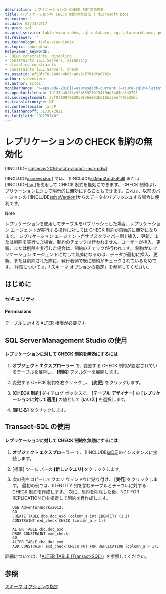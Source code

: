```yaml
---
description: レプリケーションの CHECK 制約の無効化
title: レプリケーションの CHECK 制約の無効化 | Microsoft Docs
ms.custom: ''
ms.date: 03/14/2017
ms.prod: sql
ms.prod_service: table-view-index, sql-database, sql-data-warehouse, pdw
ms.reviewer: ''
ms.technology: table-view-index
ms.topic: conceptual
helpviewer_keywords:
- CHECK constraints, disabling
- constraints [SQL Server], disabling
- disabling constraints
- constraints [SQL Server], check
ms.assetid: af98fc70-24dd-4bd3-a0a3-f701dfa67b2c
author: stevestein
ms.author: sstein
monikerRange: '>=aps-pdw-2016||=azuresqldb-current||=azure-sqldw-latest||>=sql-server-2016||>=sql-server-linux-2017||=azuresqldb-mi-current'
ms.openlocfilehash: 7b137ba8f3fc98b5892f0154f9dd54d3bd8b3791
ms.sourcegitcommit: 33f0f190f962059826e002be165a2bef4f9e350c
ms.translationtype: HT
ms.contentlocale: ja-JP
ms.lasthandoff: 01/30/2021
ms.locfileid: "99179748"
---
```

# <a name="disable-check-constraints-for-replication"></a>レプリケーションの CHECK 制約の無効化
[!INCLUDE [sqlserver2016-asdb-asdbmi-asa-pdw](../../includes/applies-to-version/sqlserver2016-asdb-asdbmi-asa-pdw.md)]

  [!INCLUDE[ssnoversion](../../includes/ssnoversion-md.md)] では、 [!INCLUDE[ssManStudioFull](../../includes/ssmanstudiofull-md.md)] または [!INCLUDE[tsql](../../includes/tsql-md.md)]を使用して CHECK 制約を無効にできます。 CHECK 制約はレプリケーションに対して明示的に無効にすることもできます。これは、以前のバージョンの [!INCLUDE[ssNoVersion](../../includes/ssnoversion-md.md)]からのデータをパブリッシュする場合に便利です。  
  
> [!NOTE]  
>  レプリケーションを使用してテーブルをパブリッシュした場合、レプリケーション エージェントが実行する操作に対しては CHECK 制約が自動的に無効になります。 レプリケーション エージェントがサブスクライバー側で挿入、更新、または削除を実行した場合、制約のチェックは行われません。ユーザーが挿入、更新、または削除を実行した場合は、制約のチェックが行われます。 制約がレプリケーション エージェントに対して無効になるのは、データが最初に挿入、更新、または削除された際に、発行者側で既に制約がチェックされているためです。 詳細については、「[スキーマ オプションの指定](../../relational-databases/replication/publish/specify-schema-options.md)」を参照してください。  
  
##  <a name="before-you-begin"></a><a name="BeforeYouBegin"></a> はじめに  
  
###  <a name="security"></a><a name="Security"></a> セキュリティ  
  
####  <a name="permissions"></a><a name="Permissions"></a> Permissions  
 テーブルに対する ALTER 権限が必要です。  
  
##  <a name="using-sql-server-management-studio"></a><a name="SSMSProcedure"></a> SQL Server Management Studio の使用  
  
#### <a name="to-disable-a-check-constraint-for-replication"></a>レプリケーションに対して CHECK 制約を無効にするには  
  
1.  **オブジェクト エクスプローラー** で、変更する CHECK 制約が設定されているテーブルを展開し、 **[制約]** フォルダーを展開します。  
  
2.  変更する CHECK 制約を右クリックし、 **[変更]** をクリックします。  
  
3.  **[CHECK 制約]** ダイアログ ボックスで、 **[テーブル デザイナー]** の **[レプリケーションに対して適用]** の値として **[いいえ]** を選択します。  
  
4.  **[閉じる]** をクリックします。  

##  <a name="using-transact-sql"></a><a name="TsqlProcedure"></a> Transact-SQL の使用  
  
#### <a name="to-disable-a-check-constraint-for-replication"></a>レプリケーションに対して CHECK 制約を無効にするには  
  
1.  **オブジェクト エクスプローラー** で、 [!INCLUDE[ssDE](../../includes/ssde-md.md)]のインスタンスに接続します。  
  
2.  [標準] ツール バーの **[新しいクエリ]** をクリックします。  
  
3.  次の例をコピーしてクエリ ウィンドウに貼り付け、 **[実行]** をクリックします。 最初の例では、IDENTITY 列を含むテーブルとテーブルに対する CHECK 制約を作成します。 次に、制約を削除した後、NOT FOR REPLICATION 句を指定して制約を再作成します。  
  
    ```  
    USE AdventureWorks2012;  
    GO  
    CREATE TABLE dbo.doc_exd (column_a int IDENTITY (1,1)   
    CONSTRAINT exd_check CHECK (column_a > 1))   
  
    ALTER TABLE dbo.doc_exd   
    DROP CONSTRAINT exd_check;   
    GO  
    ALTER TABLE dbo.doc_exd    
    ADD CONSTRAINT exd_check CHECK NOT FOR REPLICATION (column_a > 1);  
    ```  
  
 詳細については、「[ALTER TABLE &#40;Transact-SQL&#41;](../../t-sql/statements/alter-table-transact-sql.md)」を参照してください。  
  
###  <a name="TsqlExample"></a>   
## <a name="see-also"></a>参照  
 [スキーマ オプションの指定](../../relational-databases/replication/publish/specify-schema-options.md)  
  
  
